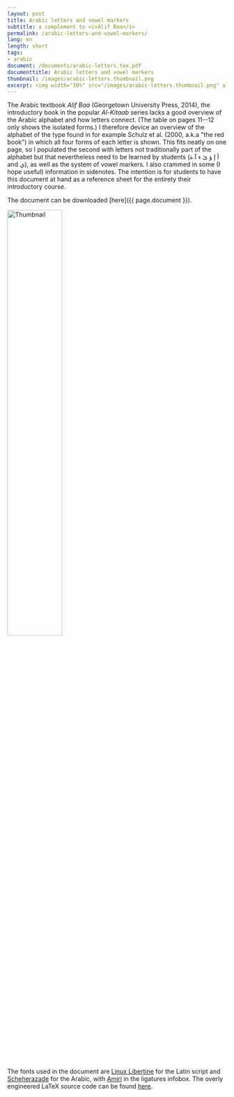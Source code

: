 ```yaml
---
layout: post
title: Arabic letters and vowel markers
subtitle: a complement to <i>Alif Baa</i>
permalink: /arabic-letters-and-vowel-markers/
lang: en
length: short
tags:
- arabic
document: /documents/arabic-letters.tex.pdf
documenttitle: Arabic letters and vowel markers
thumbnail: /images/arabic-letters.thumbnail.png
excerpt: <img width="30%" src="/images/arabic-letters.thumbnail.png" alt="Thumbnail">
---
```


The Arabic textbook *Alif Baa* (Georgetown University Press, 2014), the introductory book in the popular *Al-Kitaab* series lacks a good overview of the Arabic alphabet and how letters connect. (The table on pages 11--12 only shows the isolated forms.) I therefore device an overview of the alphabet of the type found in for example Schulz et&nbsp;al. (2000, a.k.a "the red book") in which all four forms of each letter is shown. This fits neatly on one page, so I populated the second with letters not traditionally part of the alphabet but that nevertheless need to be learned by students (أ إ ؤ ئ ء آ ة and ي), as well as the system of vowel markers. I also crammed in some (I hope useful) information in sidenotes. The intention is for students to have this document at hand as a reference sheet for the entirety their introductory course.

The document can be downloaded [here]({{ page.document }}).

<a href="{{ page.document }}" >
<img width="50%" src="{{ page.thumbnail }}" alt="Thumbnail">
</a>

The fonts used in the document are [Linux Libertine](http://www.linuxlibertine.org/) for the Latin script and [Scheherazade](https://software.sil.org/scheherazade/) for the Arabic, with [Amiri](http://www.amirifont.org/) in the ligatures infobox. The overly engineered LaTeX source code can be found [here](/documents/arabic-letters-and-vowel-markers.tex). 

